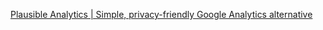 [Plausible Analytics | Simple, privacy-friendly Google Analytics alternative](https://plausible.io/)